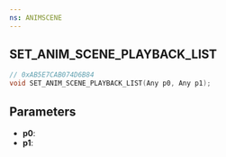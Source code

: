 ```yaml
---
ns: ANIMSCENE
---
```

## SET_ANIM_SCENE_PLAYBACK_LIST

```c
// 0xAB5E7CAB074D6B84
void SET_ANIM_SCENE_PLAYBACK_LIST(Any p0, Any p1);
```

## Parameters
* **p0**:
* **p1**:
